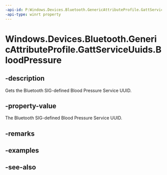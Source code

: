 ```yaml
---
-api-id: P:Windows.Devices.Bluetooth.GenericAttributeProfile.GattServiceUuids.BloodPressure
-api-type: winrt property
---
```


<!-- Property syntax
public System.Guid BloodPressure { get; }
-->

# Windows.Devices.Bluetooth.GenericAttributeProfile.GattServiceUuids.BloodPressure

## -description
Gets the Bluetooth SIG-defined Blood Pressure Service UUID.

## -property-value
The Bluetooth SIG-defined Blood Pressure Service UUID.

## -remarks

## -examples

## -see-also
